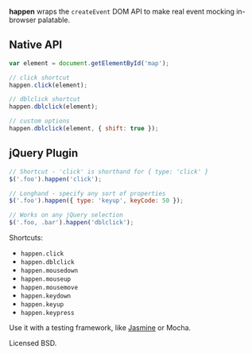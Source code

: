 **happen** wraps the `createEvent` DOM API to make real
event mocking in-browser palatable.

## Native API

```javascript
var element = document.getElementById('map');

// click shortcut
happen.click(element);

// dblclick shortcut
happen.dblclick(element);

// custom options
happen.dblclick(element, { shift: true });
```

## jQuery Plugin

```javascript
// Shortcut - 'click' is shorthand for { type: 'click' }
$('.foo').happen('click');

// Longhand - specify any sort of properties
$('.foo').happen({ type: 'keyup', keyCode: 50 });

// Works on any jQuery selection
$('.foo, .bar').happen('dblclick');
```

Shortcuts:

* `happen.click`
* `happen.dblclick`
* `happen.mousedown`
* `happen.mouseup`
* `happen.mousemove`
* `happen.keydown`
* `happen.keyup`
* `happen.keypress`

Use it with a testing framework, like [Jasmine](http://pivotal.github.com/jasmine/)
or Mocha.

Licensed BSD.
